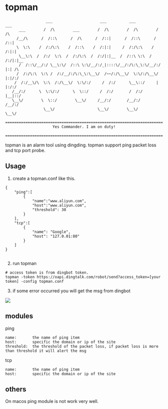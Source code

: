# topman
```
                  ___                     ___          ___          ___
      ___        /  /\        ___        /  /\        /  /\        /  /\
     /__/\      /  /::\      /  /\      /  /::|      /  /::\      /  /::|
     \  \:\    /  /:/\:\    /  /::\    /  /:|:|     /  /:/\:\    /  /:|:|
      \__\:\  /  /:/  \:\  /  /:/\:\  /  /:/|:|__  /  /::\ \:\  /  /:/|:|__
      /  /::\/__/:/ \__\:\/  /::\ \:\/__/:/_|::::\/__/:/\:\_\:\/__/:/ |:| /\
     /  /:/\:\  \:\ /  /:/__/:/\:\_\:\__\/  /~~/:/\__\/  \:\/:/\__\/  |:|/:/
    /  /:/__\/\  \:\  /:/\__\/  \:\/:/     /  /:/      \__\::/     |  |:/:/
   /__/:/      \  \:\/:/      \  \::/     /  /:/       /  /:/      |__|::/
   \__\/        \  \::/        \__\/     /__/:/       /__/:/       /__/:/
                 \__\/                   \__\/        \__\/        \__\/
  ======================================================================
                     Yes Commander. I am on duty!
  ======================================================================
```

topman is an alarm tool using dingding. topman support ping packet loss and tcp port probe.

## Usage
1. create a topman.conf like this.

```
{
    "ping":[
        {
            "name":"www.aliyun.com",
            "host":"www.aliyun.com",
            "threshold": 30
        }
    ],
    "tcp":[
        {
            "name": "Google",
            "host": "127.0.01:80"
        }
    ]
}


```
2. run topman


```
# access token is from dingbot token.
topman -token https://oapi.dingtalk.com/robot/send?access_token=[your token] -config topman.conf

```

3. if some error occurred you will get the msg from dingbot

<img src="https://moyuan.oss-cn-beijing.aliyuncs.com/github/topman/dingding.jpg"/>

## modules
ping
```
name:       the name of ping item
host:       specific the domain or ip of the site
threshold:  the threshold of the packet loss, if packet loss is more than threshold it will alert the msg
```

tcp
```
name:       the name of ping item
host:       specific the domain or ip of the site
```

## others
On macos ping module is not work very well.